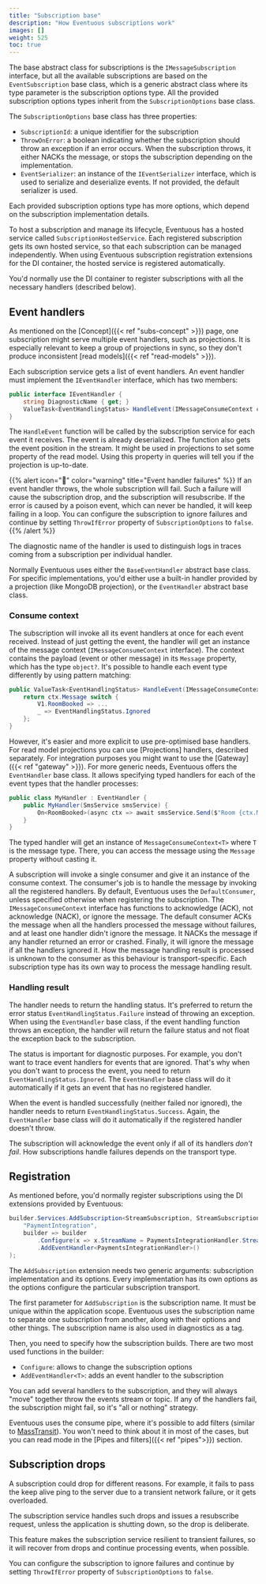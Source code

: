 ```yaml
---
title: "Subscription base"
description: "How Eventuous subscriptions work"
images: []
weight: 525
toc: true
---
```


The base abstract class for subscriptions is the `IMessageSubscription` interface, but all the available subscriptions are based on the `EventSubscription` base class, which is a generic abstract class where its type parameter is the subscription options type. All the provided subscription options types inherit from the `SubscriptionOptions` base class.

The `SubscriptionOptions` base class has three properties:
* `SubscriptionId`: a unique identifier for the subscription
* `ThrowOnError`: a boolean indicating whether the subscription should throw an exception if an error occurs. When the subscription throws, it either NACKs the message, or stops the subscription depending on the implementation.
* `EventSerializer`: an instance of the `IEventSerializer` interface, which is used to serialize and deserialize events. If not provided, the default serializer is used.

Each provided subscription options type has more options, which depend on the subscription implementation details.

To host a subscription and manage its lifecycle, Eventuous has a hosted service called `SubscriptionHostedService`. Each registered subscription gets its own hosted service, so that each subscription can be managed independently. When using Eventuous subscription registration extensions for the DI container, the hosted service is registered automatically.

You'd normally use the DI container to register subscriptions with all the necessary handlers (described below).

## Event handlers

As mentioned on the [Concept]({{< ref "subs-concept" >}}) page, one subscription might serve multiple event handlers, such as projections. It is especially relevant to keep a group of projections in sync, so they don't produce inconsistent [read models]({{< ref "read-models" >}}).

Each subscription service gets a list of event handlers. An event handler must implement the `IEventHandler` interface, which has two members:

```csharp
public interface IEventHandler {
    string DiagnosticName { get; }
    ValueTask<EventHandlingStatus> HandleEvent(IMessageConsumeContext context);
}
```

The `HandleEvent` function will be called by the subscription service for each event it receives. The event is already deserialized. The function also gets the event position in the stream. It might be used in projections to set some property of the read model. Using this property in queries will tell you if the projection is up-to-date.

{{% alert icon="👻" color="warning" title="Event handler failures" %}}
If an event handler throws, the whole subscription will fail. Such a failure will cause the subscription drop, and the subscription will resubscribe. If the error is caused by a poison event, which can never be handled, it will keep failing in a loop. You can configure the subscription to ignore failures and continue by setting `ThrowIfError` property of `SubscriptionOptions` to `false`.
{{% /alert %}}

The diagnostic name of the handler is used to distinguish logs in traces coming from a subscription per individual handler.

Normally Eventuous uses either the `BaseEventHandler` abstract base class. For specific implementations, you'd either use a built-in handler provided by a projection (like MongoDB projection), or the `EventHandler` abstract base class.

### Consume context

The subscription will invoke all its event handlers at once for each event received. Instead of just getting the event, the handler will get an instance of the message context (`IMessageConsumeContext` interface). The context contains the payload (event or other message) in its `Message` property, which has the type `object?`. It's possible to handle each event type differently by using pattern matching:

```csharp
public ValueTask<EventHandlingStatus> HandleEvent(IMessageConsumeContext ctx) {
    return ctx.Message switch {
        V1.RoomBooked => ...
        _ => EventHandlingStatus.Ignored
    };
}
```

However, it's easier and more explicit to use pre-optimised base handlers. For read model projections you can use [Projections] handlers, described separately. For integration purposes you might want to use the [Gateway]({{< ref "gateway" >}}). For more generic needs, Eventuous offers the `EventHandler` base class. It allows specifying typed handlers for each of the event types that the handler processes:

```csharp
public class MyHandler : EventHandler {
    public MyHandler(SmsService smsService) {
        On<RoomBooked>(async ctx => await smsService.Send($"Room {ctx.Message.RoomId} booked!"));
    } 
}
```

The typed handler will get an instance of `MessageConsumeContext<T>` where `T` is the message type. There, you can access the message using the `Message` property without casting it.

A subscription will invoke a single consumer and give it an instance of the consume context. The consumer's job is to handle the message by invoking all the registered handlers. By default, Eventuous uses the `DefaultConsumer`, unless specified otherwise when registering the subscription. The `IMessageConsumeContext` interface has functions to acknowledge (ACK), not acknowledge (NACK), or ignore the message. The default consumer ACKs the message when all the handlers processed the message without failures, and at least one handler didn't ignore the message. It NACKs the message if any handler returned an error or crashed. Finally, it will ignore the message if all the handlers ignored it. How the message handling result is processed is unknown to the consumer as this behaviour is transport-specific. Each subscription type has its own way to process the message handling result.

### Handling result

The handler needs to return the handling status. It's preferred to return the error status `EventHandlingStatus.Failure` instead of throwing an exception. When using the `EventHandler` base class, if the event handling function throws an exception, the handler will return the failure status and not float the exception back to the subscription.

The status is important for diagnostic purposes. For example, you don't want to trace event handlers for events that are ignored. That's why when you don't want to process the event, you need to return `EventHandlingStatus.Ignored`. The `EventHandler` base class will do it automatically if it gets an event that has no registered handler.

When the event is handled successfully (neither failed nor ignored), the handler needs to return `EventHandlingStatus.Success`. Again, the `EventHandler` base class will do it automatically if the registered handler doesn't throw.

The subscription will acknowledge the event only if all of its handlers _don't fail_. How subscriptions handle failures depends on the transport type.

## Registration

As mentioned before, you'd normally register subscriptions using the DI extensions provided by Eventuous:

```csharp
builder.Services.AddSubscription<StreamSubscription, StreamSubscriptionOptions>(
    "PaymentIntegration",
    builder => builder
        .Configure(x => x.StreamName = PaymentsIntegrationHandler.Stream)
        .AddEventHandler<PaymentsIntegrationHandler>()
);
```

The `AddSubscription` extension needs two generic arguments: subscription implementation and its options. Every implementation has its own options as the options configure the particular subscription transport.

The first parameter for `AddSubscription` is the subscription name. It must be unique within the application scope. Eventuous uses the subscription name to separate one subscription from another, along with their options and other things. The subscription name is also used in diagnostics as a tag.

Then, you need to specify how the subscription builds. There are two most used functions in the builder:

- `Configure`: allows to change the subscription options
- `AddEventHandler<T>`: adds an event handler to the subscription

You can add several handlers to the subscription, and they will always "move" together throw the events stream or topic. If any of the handlers fail, the subscription might fail, so it's "all or nothing" strategy.

Eventuous uses the consume pipe, where it's possible to add filters (similar to [MassTransit](http://masstransit-project.com)). You won't need to think about it in most of the cases, but you can read mode in the [Pipes and filters]({{< ref "pipes">}}) section.

## Subscription drops

A subscription could drop for different reasons. For example, it fails to pass the keep alive ping to the server due to a transient network failure, or it gets overloaded.

The subscription service handles such drops and issues a resubscribe request, unless the application is shutting down, so the drop is deliberate.

This feature makes the subscription service resilient to transient failures, so it will recover from drops and continue processing events, when possible.

You can configure the subscription to ignore failures and continue by setting `ThrowIfError` property of `SubscriptionOptions` to `false`.

